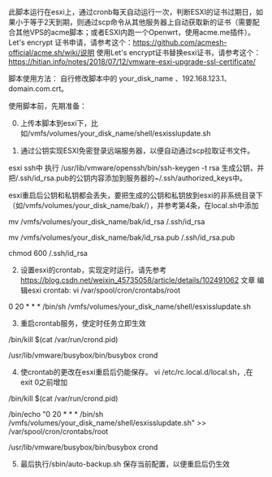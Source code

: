 此脚本运行在esxi上，通过cronb每天自动运行一次，判断ESXI的证书过期日，如果小于等于2天到期，则通过scp命令从其他服务器上自动获取新的证书（需要配合其他VPS的acme脚本；或者ESXI内跑一个Openwrt，使用acme.me插件）。
Let's encrypt 证书申请，请参考这个：https://github.com/acmesh-official/acme.sh/wiki/说明
使用Let's encrypt证书替换esxi证书，请参考这个：https://hitian.info/notes/2018/07/12/vmware-esxi-upgrade-ssl-certificate/

脚本使用方法：
自行修改脚本中的 your_disk_name 、192.168.123.1、domain.com.crt。

使用脚本前，先期准备：

0. 上传本脚本到esxi下，比如/vmfs/volumes/your_disk_name/shell/esxisslupdate.sh

1. 通过公钥实现ESXI免密登录远端服务器，以便自动通过scp拉取证书文件。

esxi ssh中 执行 /usr/lib/vmware/openssh/bin/ssh-keygen -t rsa 生成公钥，并把/.ssh/id_rsa.pub的公钥内容添加到服务器的~/.ssh/authorized_keys中。

esxi重启后公钥和私钥都会丢失，要把生成的公钥和私钥放到esxi的非系统目录下（如/vmfs/volumes/your_disk_name/bak/），并参考第4条，在local.sh中添加

mv /vmfs/volumes/your_disk_name/bak/id_rsa /.ssh/id_rsa

mv /vmfs/volumes/your_disk_name/bak/id_rsa.pub /.ssh/id_rsa.pub

chmod 600 /.ssh/id_rsa

2. 设置esxi的crontab，实现定时运行。请先参考 https://blog.csdn.net/weixin_45735058/article/details/102491062 文章
编辑esxi crontab: vi /var/spool/cron/crontabs/root

0 20 * * * /bin/sh /vmfs/volumes/your_disk_name/shell/esxisslupdate.sh

3. 重启crontab服务，使定时任务立即生效

/bin/kill $(cat /var/run/crond.pid)

/usr/lib/vmware/busybox/bin/busybox crond

4. 使crontab的更改在esxi重启后仍能保存。
vi /etc/rc.local.d/local.sh，,在exit 0之前增加

/bin/kill $(cat /var/run/crond.pid)

/bin/echo "0 20 * * * /bin/sh /vmfs/volumes/your_disk_name/shell/esxisslupdate.sh" >> /var/spool/cron/crontabs/root

/usr/lib/vmware/busybox/bin/busybox crond

5. 最后执行/sbin/auto-backup.sh 保存当前配置，以便重启后仍生效
